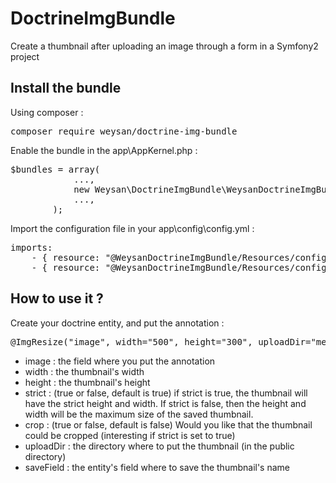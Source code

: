 # DoctrineImgBundle
Create a thumbnail after uploading an image through a form in a Symfony2 project

## Install the bundle
Using composer :

<pre>composer require weysan/doctrine-img-bundle</pre>

Enable the bundle in the app\AppKernel.php :

<pre>$bundles = array(
            ...,
            new Weysan\DoctrineImgBundle\WeysanDoctrineImgBundle(),
            ...,
        );</pre>
        
Import the configuration file in your app\config\config.yml :
<pre>imports:
	- { resource: "@WeysanDoctrineImgBundle/Resources/config/config.yml" }
    - { resource: "@WeysanDoctrineImgBundle/Resources/config/services.yml" }</pre>
    
## How to use it ?
Create your doctrine entity, and put the annotation :

<pre>@ImgResize("image", width="500", height="300", uploadDir="media/upload/article", saveField="path", strict=true, crop=false)</pre>

- image : the field where you put the annotation
- width : the thumbnail's width
- height : the thumbnail's height
- strict : (true or false, default is true) if strict is true, the thumbnail will have the strict height and width. If strict is false, then the height and width will be the maximum size of the saved thumbnail.
- crop : (true or false, default is false) Would you like that the thumbnail could be cropped (interesting if strict is set to true)
- uploadDir : the directory where to put the thumbnail (in the public directory)
- saveField : the entity's field where to save the thumbnail's name
